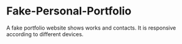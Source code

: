 # Fake-Personal-Portfolio
A fake portfolio website shows works and contacts. It is responsive according to different devices. 
